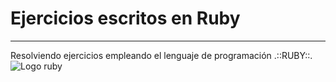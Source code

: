 # Ejercicios escritos en Ruby
***
Resolviendo ejercicios empleando el lenguaje de programación .::RUBY::.
![Logo ruby](https://www.sitepoint.com/wp-content/themes/sitepoint/assets/images/icon.ruby.png)
